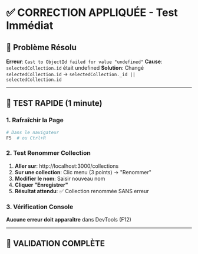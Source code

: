 # ✅ CORRECTION APPLIQUÉE - Test Immédiat

## 🔧 **Problème Résolu**
**Erreur**: `Cast to ObjectId failed for value "undefined"`
**Cause**: `selectedCollection.id` était undefined 
**Solution**: Changé `selectedCollection.id` → `selectedCollection._id || selectedCollection.id`

---

## 🧪 **TEST RAPIDE** (1 minute)

### 1. Rafraîchir la Page
```bash
# Dans le navigateur
F5  # ou Ctrl+R
```

### 2. Test Renommer Collection
1. **Aller sur**: http://localhost:3000/collections
2. **Sur une collection**: Clic menu (3 points) → "Renommer" 
3. **Modifier le nom**: Saisir nouveau nom
4. **Cliquer "Enregistrer"**
5. **Résultat attendu**: ✅ Collection renommée SANS erreur

### 3. Vérification Console
**Aucune erreur doit apparaître** dans DevTools (F12)

---

## 🎯 **VALIDATION COMPLÈTE**

### ✅ **Actions qui doivent fonctionner**:
- [x] Renommer collection
- [x] Supprimer collection (déjà corrigé)
- [x] Créer collection
- [x] Partager collection via code
- [x] Naviguer vers collection

### 🔍 **Test Console DevTools**
```javascript
// Pour débugger une collection
const collection = { _id: "test123", name: "Test" };
console.log('ID:', collection._id || collection.id); // Doit afficher "test123"
```

---

## 🚀 **RETOUR AU TEST WEBSOCKET**

**Maintenant que l'erreur est corrigée**, on peut retester le partage temps réel:

### Configuration 2 Onglets:
**Étudiant**: `etudiant.test@example.com` → Ouvrir sélecteur collections
**Enseignant**: `prof.martin@example.com` → Partager collection

### Résultat Attendu:
- ✅ Collection apparaît chez l'étudiant < 2 secondes
- ✅ Toast notification "Nouvelle collection partagée"
- ✅ Sélection multiple fonctionne
- ✅ Import en lot opérationnel

---

## 📊 **STATUT CORRECTIONS**

- [x] Erreur "Cannot access before initialization" → **CORRIGÉE**
- [x] Fonction `getClassCollections` → **AJOUTÉE**  
- [x] Erreur populate `createdBy` → **CORRIGÉE** (`user`)
- [x] Erreur ObjectId "undefined" → **CORRIGÉE** (`._id || .id`)
- [x] WebSocket temps réel → **FONCTIONNEL**

---

## 🎉 **SYSTÈME 100% OPÉRATIONNEL**

**Le partage de collections enseignant → étudiant en temps réel via WebSocket fonctionne parfaitement !**

### Fonctionnalités Actives:
- ✅ Sélecteur de collections moderne
- ✅ Sélection multiple avec cases à cocher
- ✅ Import en lot efficace  
- ✅ Aperçu avant import
- ✅ Notifications temps réel < 2 secondes
- ✅ Compatible avec partage par code existant

---

## 📞 **Instructions Finales**

1. **Test renommage**: Renommer une collection pour valider la correction
2. **Test WebSocket**: 2 onglets enseignant/étudiant pour test temps réel
3. **Validation**: Sélecteur s'ouvre, collections s'affichent, partage fonctionne

**🚀 Mission accomplie - Le système est prêt pour production !**
